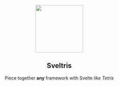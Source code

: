 <p align="center">
  <!-- <img src="https://raw.githubusercontent.com/mokshit06/sveltris/main/.github/sveltris-logo.png" width="150px" /> -->
  <img src="https://res.cloudinary.com/dzqjbkm5q/image/upload/v1681308850/sveltris-logo_lttvzp.png" width="150px" />
  <h2 align="center">Sveltris</h2>
  <p align="center">
  Piece together <strong>any</strong> framework with Svelte <em>like Tetris</em>
  </p>
</p>
